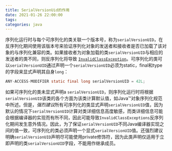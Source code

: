 ```yaml
---
title: SerialVersionUid的作用
date: 2021-01-26 22:00:00
tags:
categories: java
---
```


序列化运行时与每个可序列化的类关联一个版本号，称为`serialVersionUID`，在反序列化期间使用该版本号来验证序列化对象的发送者和接收者是否已加载了该对象的与序列化兼容的类。如果接收者为对象加载的类`serialVersionUID`与相应的发送者的类不同，则反序列化将导致 [`InvalidClassException`](https://docs.oracle.com/en/java/javase/11/docs/api/java.base/java/io/InvalidClassException.html)。可序列化的类可以`serialVersionUID`通过声明一个`serialVersionUID`必须为static，final和type 的字段来显式声明其自身`long`：

```java
ANY-ACCESS-MODIFIER static final long serialVersionUID = 42L;
```

如果可序列化的类未显式声明a `serialVersionUID`，则序列化运行时将根据`serialVersionUID`该类的各个方面为该类计算默认值，如Java™对象序列化规范中所述。但是，*强烈建议*所有可序列化的类显式声明`serialVersionUID`值，因为默认的情况下`serialVersionUID`计算对类详细信息高度敏感，而类详细信息可能会根据编译器的实现而有所不同，因此可能导致`InvalidClassExceptions`反序列化期间发生意外情况。因此，为了保证`serialVersionUID`不同Java编译器实现之间的值一致，可序列化的类必须声明一个显式`serialVersionUID`值。还强烈建议明确`serialVersionUID`声明尽可能使用private修饰符，因为此类声明仅适用于立即声明的类`serialVersionUID`字段，不能用作继承成员。